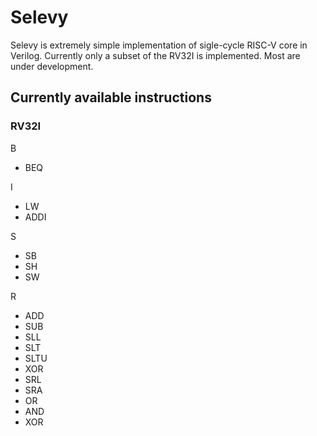# Selevy

Selevy is extremely simple implementation of sigle-cycle RISC-V core in Verilog. Currently only a subset of the RV32I is implemented. Most are under development.

## Currently available instructions

### RV32I

B

- BEQ

I

- LW
- ADDI

S

- SB
- SH
- SW

R

- ADD
- SUB
- SLL
- SLT
- SLTU
- XOR
- SRL
- SRA
- OR
- AND
- XOR
